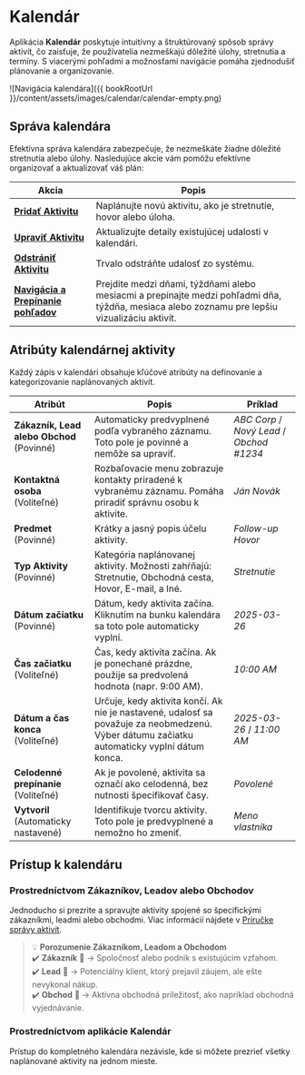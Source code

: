 # Kalendár

Aplikácia **Kalendár** poskytuje intuitívny a štruktúrovaný spôsob správy aktivít, čo zaisťuje, že používatelia nezmeškajú dôležité úlohy, stretnutia a termíny. S viacerými pohľadmi a možnosťami navigácie pomáha zjednodušiť plánovanie a organizovanie.

![Navigácia kalendára]({{ bookRootUrl }}/content/assets/images/calendar/calendar-empty.png)

## Správa kalendára

Efektívna správa kalendára zabezpečuje, že nezmeškáte žiadne dôležité stretnutia alebo úlohy. Nasledujúce akcie vám pomôžu efektívne organizovať a aktualizovať váš plán:

| Akcia | Popis |
|--------------------------|----------------------------------------------------------------|
| **[Pridať Aktivitu](calendar/add-activity)** | Naplánujte novú aktivitu, ako je stretnutie, hovor alebo úloha. |
| **[Upraviť Aktivitu](calendar/edit-activity)** | Aktualizujte detaily existujúcej udalosti v kalendári. |
| **[Odstrániť Aktivitu](calendar/delete-activity)** | Trvalo odstráňte udalosť zo systému. |
| **[Navigácia a Prepínanie pohľadov](calendar/navigate-views)** | Prejdite medzi dňami, týždňami alebo mesiacmi a prepínajte medzi pohľadmi dňa, týždňa, mesiaca alebo zoznamu pre lepšiu vizualizáciu aktivít. |

## Atribúty kalendárnej aktivity

Každý zápis v kalendári obsahuje kľúčové atribúty na definovanie a kategorizovanie naplánovaných aktivít.

| Atribút                  | Popis                                                                                       | Príklad           |
|--------------------------|---------------------------------------------------------------------------------------------|-------------------|
| **Zákazník, Lead alebo Obchod** (Povinné) | Automaticky predvyplnené podľa vybraného záznamu. Toto pole je povinné a nemôže sa upraviť. | *ABC Corp* / *Nový Lead* / *Obchod #1234* |
| **Kontaktná osoba** (Voliteľné) | Rozbaľovacie menu zobrazuje kontakty priradené k vybranému záznamu. Pomáha priradiť správnu osobu k aktivite. | *Ján Novák* |
| **Predmet** (Povinné) | Krátky a jasný popis účelu aktivity. | *Follow-up Hovor* |
| **Typ Aktivity** (Povinné) | Kategória naplánovanej aktivity. Možnosti zahŕňajú: Stretnutie, Obchodná cesta, Hovor, E-mail, a Iné. | *Stretnutie* |
| **Dátum začiatku** (Povinné) | Dátum, kedy aktivita začína. Kliknutím na bunku kalendára sa toto pole automaticky vyplní. | *2025-03-26* |
| **Čas začiatku** (Voliteľné) | Čas, kedy aktivita začína. Ak je ponechané prázdne, použije sa predvolená hodnota (napr. 9:00 AM). | *10:00 AM* |
| **Dátum a čas konca** (Voliteľné) | Určuje, kedy aktivita končí. Ak nie je nastavené, udalosť sa považuje za neobmedzenú. Výber dátumu začiatku automaticky vyplní dátum konca. | *2025-03-26* / *11:00 AM* |
| **Celodenné prepínanie** (Voliteľné) | Ak je povolené, aktivita sa označí ako celodenná, bez nutnosti špecifikovať časy. | *Povolené* |
| **Vytvoril** (Automaticky nastavené) | Identifikuje tvorcu aktivity. Toto pole je predvyplnené a nemožno ho zmeniť. | *Meno vlastníka* |

## Prístup k kalendáru

### Prostredníctvom Zákazníkov, Leadov alebo Obchodov

Jednoducho si prezrite a spravujte aktivity spojené so špecifickými zákazníkmi, leadmi alebo obchodmi. Viac informácií nájdete v [Príručke správy aktivít](calendar/add-activity).

> 💡 **Porozumenie Zákazníkom, Leadom a Obchodom**  
> ✔️ **Zákazník** 🏢 → Spoločnosť alebo podnik s existujúcim vzťahom.  
> ✔️ **Lead** 🎯 → Potenciálny klient, ktorý prejavil záujem, ale ešte nevykonal nákup.  
> ✔️ **Obchod** 💼 → Aktívna obchodná príležitosť, ako napríklad obchodná vyjednávanie.

### Prostredníctvom aplikácie Kalendár

Prístup do kompletného kalendára nezávisle, kde si môžete prezrieť všetky naplánované aktivity na jednom mieste.
